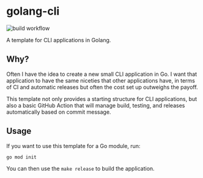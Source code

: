 # golang-cli

![build workflow](https://github.com/dawsonalex/golang-cli/actions/workflows/base.yml/badge.svg)

A template for CLI applications in Golang.

## Why?

Often I have the idea to create a new small CLI application in Go. I want that application to have the same niceties
that other applications have, in terms of CI and automatic releases but often the cost set up outweighs the payoff.

This template not only provides a starting structure for CLI applications, but also a basic GitHub Action that will
manage build, testing, and releases automatically based on commit message.

## Usage

If you want to use this template for a Go module, run:

```shell
go mod init
```

You can then use the `make release` to build the application.
